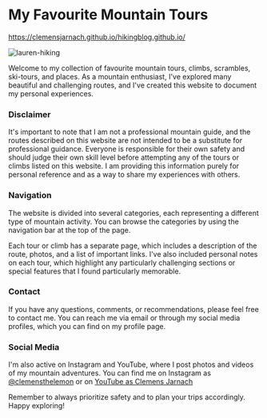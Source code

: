 # My Favourite Mountain Tours 
https://clemensjarnach.github.io/hikingblog.github.io/

![lauren-hiking](https://clemensjarnach.github.io/hikingblog.github.io/assets/img/lauren-hiking-1.jpg)

Welcome to my collection of favourite mountain tours, climbs, scrambles, ski-tours, and places. As a mountain enthusiast, I've explored many beautiful and challenging routes, and I've created this website to document my personal experiences.

### Disclaimer

It's important to note that I am not a professional mountain guide, and the routes described on this website are not intended to be a substitute for professional guidance. Everyone is responsible for their own safety and should judge their own skill level before attempting any of the tours or climbs listed on this website. I am providing this information purely for personal reference and as a way to share my experiences with others.

### Navigation

The website is divided into several categories, each representing a different type of mountain activity. You can browse the categories by using the navigation bar at the top of the page.

Each tour or climb has a separate page, which includes a description of the route, photos, and a list of important links. I've also included personal notes on each tour, which highlight any particularly challenging sections or special features that I found particularly memorable.

### Contact

If you have any questions, comments, or recommendations, please feel free to contact me. You can reach me via email or through my social media profiles, which you can find on my profile page.

### Social Media

I'm also active on Instagram and YouTube, where I post photos and videos of my mountain adventures. You can find me on Instagram as [@clemensthelemon](https://www.instagram.com/clemensthelemon/?hl=en) or on [YouTube as Clemens Jarnach](https://www.youtube.com/channel/UCLBGu9MdRPb8iyDJFjxwdOw)



Remember to always prioritize safety and to plan your trips accordingly. Happy exploring!
